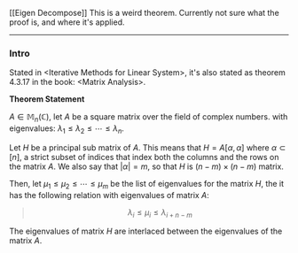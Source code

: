 [[Eigen Decompose]]
This is a weird theorem. Currently not sure what the proof is, and where it's applied. 


---
### **Intro**

Stated in \<Iterative Methods for Linear System\>, it's also stated as theorem 4.3.17 in the book: \<Matrix Analysis\>. 

**Theorem Statement**

$A\in \mathbb{M}_n(\mathbb{C})$, let $A$ be a square matrix over the field of complex numbers. with eigenvalues: $\lambda_1 \le \lambda_2 \le \cdots \le \lambda_n$. 

Let $H$ be a principal sub matrix of $A$. This means that $H = A[\alpha, \alpha]$ where $\alpha \subset [n]$, a strict subset of indices that index both the columns and the rows on the matrix $A$. We also say that $|\alpha| = m$, so that $H$ is $(n - m)\times (n - m)$ matrix. 

Then, let $\mu_1 \le \mu_2 \le \cdots \le \mu_m$ be the list of eigenvalues for the matrix $H$, the it has the following relation with eigenvalues of matrix $A$: 

> $$
> \lambda_i \le \mu_i \le \lambda_{i + n -m}
> $$

The eigenvalues of matrix $H$ are interlaced between the eigenvalues of the matrix $A$. 
